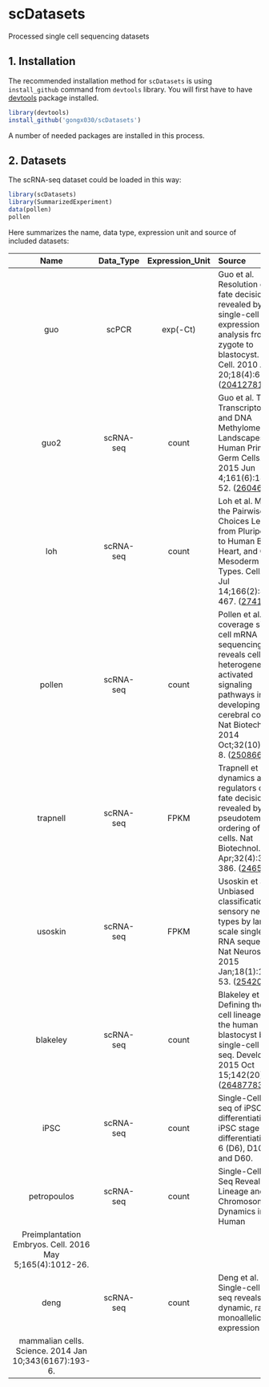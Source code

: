# scDatasets

Processed single cell sequencing datasets

## 1. Installation

The recommended installation method for `scDatasets` is using `install_github` command from `devtools` library.  You will first have to have [devtools](https://github.com/hadley/devtools) package installed.

```r
library(devtools)
install_github('gongx030/scDatasets')
```

A number of needed packages are installed in this process.

## 2. Datasets

The scRNA-seq dataset could be loaded in this way:
```r
library(scDatasets)
library(SummarizedExperiment)
data(pollen)
pollen
```

Here summarizes the name, data type, expression unit and source of included datasets:

| Name | Data_Type | Expression_Unit | Source |
| :---: | :---: | :---: | :--- |
| guo | scPCR | exp(-Ct) | Guo et al. Resolution of cell fate decisions revealed by single-cell gene expression analysis from zygote to blastocyst. Dev Cell. 2010 Apr 20;18(4):675-85. ([20412781](https://www.ncbi.nlm.nih.gov/pubmed/20412781)). |
| guo2 | scRNA-seq | count | Guo et al. The Transcriptome and DNA Methylome Landscapes of Human Primordial Germ Cells. Cell. 2015 Jun 4;161(6):1437-52. ([26046443](https://www.ncbi.nlm.nih.gov/pubmed/26046443)).  |
| loh | scRNA-seq | count | Loh et al. Mapping the Pairwise Choices Leading from Pluripotency to Human Bone, Heart, and Other Mesoderm Cell Types. Cell. 2016 Jul 14;166(2):451-467. ([27419872](https://www.ncbi.nlm.nih.gov/pubmed/27419872)) |
| pollen | scRNA-seq | count | Pollen et al. Low-coverage single-cell mRNA sequencing reveals cellular heterogeneity and activated signaling pathways in developing cerebral cortex. Nat Biotechnol. 2014 Oct;32(10):1053-8. ([25086649](https://www.ncbi.nlm.nih.gov/pubmed/25086649)).  |
| trapnell | scRNA-seq | FPKM | Trapnell et al. The dynamics and regulators of cell fate decisions are revealed by pseudotemporal ordering of single cells. Nat Biotechnol. 2014 Apr;32(4):381-386. ([24658644](https://www.ncbi.nlm.nih.gov/pubmed/24658644)). |
| usoskin | scRNA-seq | FPKM | Usoskin et al. Unbiased classification of sensory neuron types by large-scale single-cell RNA sequencing. Nat Neurosci. 2015 Jan;18(1):145-53. ([25420068](https://www.ncbi.nlm.nih.gov/pubmed/25420068)). |
| blakeley | scRNA-seq | count | Blakeley et al. Defining the three cell lineages of the human blastocyst by single-cell RNA-seq. Development. 2015 Oct 15;142(20):3613.  ([26487783](https://www.ncbi.nlm.nih.gov/pubmed/26487783)). |
| iPSC | scRNA-seq | count | Single-Cell RNA-seq of iPSC-CM differentiations at iPSC stage (D0), differentiation day 6 (D6), D10, D30 and D60. |
| petropoulos | scRNA-seq | count | Single-Cell RNA-Seq Reveals Lineage and X Chromosome Dynamics in Human
Preimplantation Embryos. Cell. 2016 May 5;165(4):1012-26. |
| deng | scRNA-seq | count | Deng et al. Single-cell RNA-seq reveals dynamic, random monoallelic gene expression in
mammalian cells. Science. 2014 Jan 10;343(6167):193-6. |

